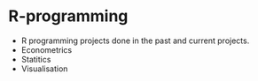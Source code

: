# R-programming
- R programming projects done in the past and current projects.
- Econometrics
- Statitics
- Visualisation
